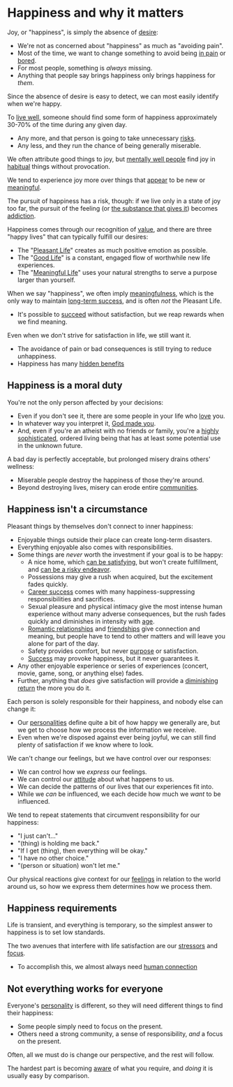 
# Happiness and why it matters

Joy, or "happiness", is simply the absence of [desire](purpose.md):

- We're not as concerned about "happiness" as much as "avoiding pain".
- Most of the time, we want to change something to avoid being [in pain](hardship.md) or [bored](mind-creativity.md).
- For most people, something is *always* missing.
- Anything that people say brings happiness only brings happiness for *them*.

Since the absence of desire is easy to detect, we can most easily identify when we're happy.

To [live well](goodlife.md), someone should find some form of happiness approximately 30-70% of the time during any given day.

- Any more, and that person is going to take unnecessary [risks](safety.md).
- Any less, and they run the chance of being generally miserable.

We often attribute good things to joy, but [mentally well people](mind-feelings-happiness.md) find joy in [habitual](habits.md) things without provocation.

We tend to experience joy more over things that [appear](image.md) to be new or [meaningful](meaning.md).

The pursuit of happiness has a risk, though: if we live only in a state of joy too far, the pursuit of the feeling (or [the substance that gives it](addiction-substances.md)) becomes [addiction](addiction.md).

Happiness comes through our recognition of [value](values-quality.md), and there are three "happy lives" that can typically fulfill our desires:

- The "[Pleasant Life](mind-feelings.md)" creates as much positive emotion as possible.
- The "[Good Life](goodlife.md)" is a constant, engaged flow of worthwhile new life experiences.
- The "[Meaningful Life](meaning.md)" uses your natural strengths to serve a purpose larger than yourself.

When we say "happiness", we often imply [meaningfulness](meaning.md), which is the only way to maintain [long-term success](success-6_humility.md), and is often *not* the Pleasant Life.

- It's possible to [succeed](success-1_why.md) without satisfaction, but we reap rewards when we find meaning.

Even when we don't strive for satisfaction in life, we still want it.

- The avoidance of pain or bad consequences is still trying to reduce *un*happiness.
- Happiness has many [hidden benefits](mind-feelings-happiness-benefits.md)

## Happiness is a moral duty

You're not the only person affected by your decisions:

- Even if you don't see it, there are some people in your life who [love](people-love.md) you.
- In whatever way you interpret it, [God made you](religion-answers.md).
- And, even if you're an atheist with no friends or family, you're a [highly sophisticated](science-life.md), ordered living being that has at least some potential use in the unknown future.

A bad day is perfectly acceptable, but prolonged misery drains others' wellness:

- Miserable people destroy the happiness of those they're around.
- Beyond destroying lives, misery can erode entire [communities](groups-member.md).

## Happiness isn't a circumstance

Pleasant things by themselves don't connect to inner happiness:

- Enjoyable things outside their place can create long-term disasters.
- Everything enjoyable also comes with responsibilities.
- Some things are *never* worth the investment if your goal is to be happy:
  - A nice home, which [can be satisfying](home-decorations.md), but won't create fulfillment, and [can be a risky endeavor](home-buy.md).
  - Possessions may give a rush when acquired, but the excitement fades quickly.
  - [Career success](jobs-1_why.md) comes with many happiness-suppressing responsibilities and sacrifices.
  - Sexual pleasure and physical intimacy give the most intense human experience without many adverse consequences, but the rush fades quickly and diminishes in intensity with [age](hardship.md).
  - [Romantic relationships](relationships-why.md) and [friendships](people-4_friends.md) give connection and meaning, but people have to tend to other matters and will leave you alone for part of the day.
  - Safety provides comfort, but never [purpose](purpose.md) or satisfaction.
  - [Success](success-1_why.md) may provoke happiness, but it never guarantees it.
- Any other enjoyable experience or series of experiences (concert, movie, game, song, or anything else) fades.
- Further, anything that *does* give satisfaction will provide a [diminishing return](economics.md) the more you do it.

Each person is solely responsible for their happiness, and nobody else can change it:

- Our [personalities](personality.md) define quite a bit of how happy we generally are, but we get to choose how we process the information we receive.
- Even when we're disposed against ever being joyful, we can still find plenty of satisfaction if we know where to look.

We can't change our feelings, but we have control over our responses:

- We can control how we *express* our feelings.
- We can control our [attitude](success-2_attitude.md) about what happens to us.
- We can decide the patterns of our lives that our experiences fit into.
- While we *can* be influenced, we each decide how much we *want* to be influenced.

We tend to repeat statements that circumvent responsibility for our happiness:

- "I just can't..."
- "(thing) is holding me back."
- "If I get (thing), then everything will be okay."
- "I have no other choice."
- "(person or situation) won't let me."

Our physical reactions give context for our [feelings](mind-feelings.md) in relation to the world around us, so how we express them determines how we process them.

## Happiness requirements

Life is transient, and everything is temporary, so the simplest answer to happiness is to set low standards.

The two avenues that interfere with life satisfaction are our [stressors](mind-feelings-happiness-stress.md) and [focus](mind-feelings-happiness-focus.md).

- To accomplish this, we almost always need [human connection](mind-feelings-happiness-connect.md)

## Not everything works for everyone

Everyone's [personality](personality.md) is different, so they will need different things to find their happiness:

- Some people simply need to focus on the present.
- Others need a strong community, a sense of responsibility, *and* a focus on the present.

Often, all we must do is change our perspective, and the rest will follow.

The hardest part is becoming [aware](awareness.md) of what you require, and *doing* it is usually easy by comparison.
